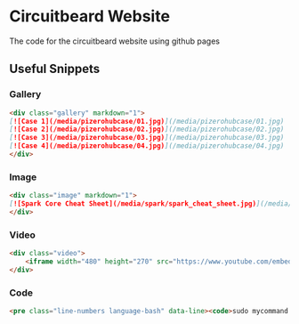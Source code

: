 # Circuitbeard Website

The code for the circuitbeard website using github pages

## Useful Snippets

### Gallery

````markdown
<div class="gallery" markdown="1">
[![Case 1](/media/pizerohubcase/01.jpg)](/media/pizerohubcase/01.jpg)
[![Case 2](/media/pizerohubcase/02.jpg)](/media/pizerohubcase/02.jpg)
[![Case 3](/media/pizerohubcase/03.jpg)](/media/pizerohubcase/03.jpg)
[![Case 4](/media/pizerohubcase/04.jpg)](/media/pizerohubcase/04.jpg)
</div>
````

### Image

````markdown
<div class="image" markdown="1">
[![Spark Core Cheat Sheet](/media/spark/spark_cheat_sheet.jpg)](/media/spark/spark-core-cheat-sheet-v1-1.pdf)
</div>
````

### Video

````markdown
<div class="video">
    <iframe width="480" height="270" src="https://www.youtube.com/embed/DuT_CHWoQ_M?feature=oembed" frameborder="0" allowfullscreen></iframe>
</div>
````

### Code

````markdown
<pre class="line-numbers language-bash" data-line><code>sudo mycommand # Executes mycommand with super user permissions</code></pre>
````
